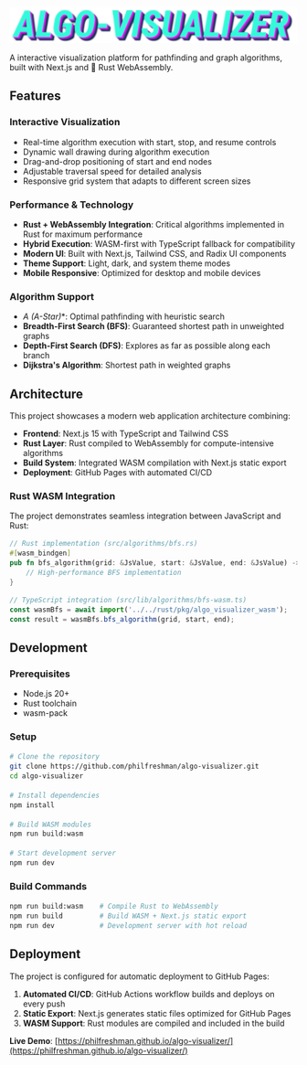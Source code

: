 <img src="/.github/logo.png" alt="ALGO-VISUALIZER" width="600">

A interactive visualization platform for pathfinding and graph algorithms, built with Next.js and 🦀 Rust WebAssembly.

## Features

### Interactive Visualization
- Real-time algorithm execution with start, stop, and resume controls
- Dynamic wall drawing during algorithm execution
- Drag-and-drop positioning of start and end nodes
- Adjustable traversal speed for detailed analysis
- Responsive grid system that adapts to different screen sizes

### Performance & Technology
- **Rust + WebAssembly Integration**: Critical algorithms implemented in Rust for maximum performance
- **Hybrid Execution**: WASM-first with TypeScript fallback for compatibility
- **Modern UI**: Built with Next.js, Tailwind CSS, and Radix UI components
- **Theme Support**: Light, dark, and system theme modes
- **Mobile Responsive**: Optimized for desktop and mobile devices

### Algorithm Support
- **A* (A-Star)**: Optimal pathfinding with heuristic search
- **Breadth-First Search (BFS)**: Guaranteed shortest path in unweighted graphs
- **Depth-First Search (DFS)**: Explores as far as possible along each branch
- **Dijkstra's Algorithm**: Shortest path in weighted graphs

## Architecture

This project showcases a modern web application architecture combining:

- **Frontend**: Next.js 15 with TypeScript and Tailwind CSS
- **Rust Layer**: Rust compiled to WebAssembly for compute-intensive algorithms
- **Build System**: Integrated WASM compilation with Next.js static export
- **Deployment**: GitHub Pages with automated CI/CD

### Rust WASM Integration

The project demonstrates seamless integration between JavaScript and Rust:

```rust
// Rust implementation (src/algorithms/bfs.rs)
#[wasm_bindgen]
pub fn bfs_algorithm(grid: &JsValue, start: &JsValue, end: &JsValue) -> JsValue {
    // High-performance BFS implementation
}
```

```typescript
// TypeScript integration (src/lib/algorithms/bfs-wasm.ts)
const wasmBfs = await import('../../rust/pkg/algo_visualizer_wasm');
const result = wasmBfs.bfs_algorithm(grid, start, end);
```

## Development

### Prerequisites
- Node.js 20+
- Rust toolchain
- wasm-pack

### Setup
```bash
# Clone the repository
git clone https://github.com/philfreshman/algo-visualizer.git
cd algo-visualizer

# Install dependencies
npm install

# Build WASM modules
npm run build:wasm

# Start development server
npm run dev
```

### Build Commands
```bash
npm run build:wasm    # Compile Rust to WebAssembly
npm run build         # Build WASM + Next.js static export
npm run dev           # Development server with hot reload
```

## Deployment

The project is configured for automatic deployment to GitHub Pages:

1. **Automated CI/CD**: GitHub Actions workflow builds and deploys on every push
2. **Static Export**: Next.js generates static files optimized for GitHub Pages
3. **WASM Support**: Rust modules are compiled and included in the build

**Live Demo**: [https://philfreshman.github.io/algo-visualizer/](https://philfreshman.github.io/algo-visualizer/)
